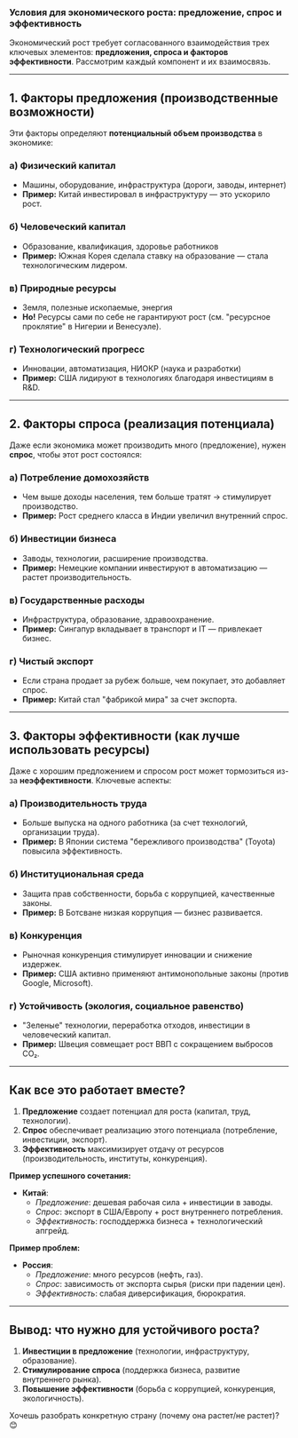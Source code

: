 ### **Условия для экономического роста: предложение, спрос и эффективность**

Экономический рост требует согласованного взаимодействия трех ключевых элементов: **предложения, спроса и факторов эффективности**. Рассмотрим каждый компонент и их взаимосвязь.

---

## **1. Факторы предложения (производственные возможности)**
Эти факторы определяют **потенциальный объем производства** в экономике:

### **а) Физический капитал**
- Машины, оборудование, инфраструктура (дороги, заводы, интернет)
- **Пример:** Китай инвестировал в инфраструктуру — это ускорило рост.

### **б) Человеческий капитал**
- Образование, квалификация, здоровье работников
- **Пример:** Южная Корея сделала ставку на образование — стала технологическим лидером.

### **в) Природные ресурсы**
- Земля, полезные ископаемые, энергия
- **Но!** Ресурсы сами по себе не гарантируют рост (см. "ресурсное проклятие" в Нигерии и Венесуэле).

### **г) Технологический прогресс**
- Инновации, автоматизация, НИОКР (наука и разработки)
- **Пример:** США лидируют в технологиях благодаря инвестициям в R&D.

---

## **2. Факторы спроса (реализация потенциала)**
Даже если экономика может производить много (предложение), нужен **спрос**, чтобы этот рост состоялся:

### **а) Потребление домохозяйств**
- Чем выше доходы населения, тем больше тратят → стимулирует производство.
- **Пример:** Рост среднего класса в Индии увеличил внутренний спрос.

### **б) Инвестиции бизнеса**
- Заводы, технологии, расширение производства.
- **Пример:** Немецкие компании инвестируют в автоматизацию — растет производительность.

### **в) Государственные расходы**
- Инфраструктура, образование, здравоохранение.
- **Пример:** Сингапур вкладывает в транспорт и IT — привлекает бизнес.

### **г) Чистый экспорт**
- Если страна продает за рубеж больше, чем покупает, это добавляет спрос.
- **Пример:** Китай стал "фабрикой мира" за счет экспорта.

---

## **3. Факторы эффективности (как лучше использовать ресурсы)**
Даже с хорошим предложением и спросом рост может тормозиться из-за **неэффективности**. Ключевые аспекты:

### **а) Производительность труда**
- Больше выпуска на одного работника (за счет технологий, организации труда).
- **Пример:** В Японии система "бережливого производства" (Toyota) повысила эффективность.

### **б) Институциональная среда**
- Защита прав собственности, борьба с коррупцией, качественные законы.
- **Пример:** В Ботсване низкая коррупция — бизнес развивается.

### **в) Конкуренция**
- Рыночная конкуренция стимулирует инновации и снижение издержек.
- **Пример:** США активно применяют антимонопольные законы (против Google, Microsoft).

### **г) Устойчивость (экология, социальное равенство)**
- "Зеленые" технологии, переработка отходов, инвестиции в человеческий капитал.
- **Пример:** Швеция совмещает рост ВВП с сокращением выбросов CO₂.

---

## **Как все это работает вместе?**
1. **Предложение** создает потенциал для роста (капитал, труд, технологии).  
2. **Спрос** обеспечивает реализацию этого потенциала (потребление, инвестиции, экспорт).  
3. **Эффективность** максимизирует отдачу от ресурсов (производительность, институты, конкуренция).  

**Пример успешного сочетания:**  
- **Китай**:  
  - *Предложение*: дешевая рабочая сила + инвестиции в заводы.  
  - *Спрос*: экспорт в США/Европу + рост внутреннего потребления.  
  - *Эффективность*: господдержка бизнеса + технологический апгрейд.  

**Пример проблем:**  
- **Россия**:  
  - *Предложение*: много ресурсов (нефть, газ).  
  - *Спрос*: зависимость от экспорта сырья (риски при падении цен).  
  - *Эффективность*: слабая диверсификация, бюрократия.  

---

## **Вывод: что нужно для устойчивого роста?**
1. **Инвестиции в предложение** (технологии, инфраструктуру, образование).  
2. **Стимулирование спроса** (поддержка бизнеса, развитие внутреннего рынка).  
3. **Повышение эффективности** (борьба с коррупцией, конкуренция, экологичность).  

Хочешь разобрать конкретную страну (почему она растет/не растет)? 😊 
